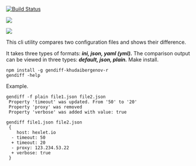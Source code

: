[![Build Status](https://travis-ci.org/Rustamaha/project-lvl2-s257.svg?branch=master)](https://travis-ci.org/Rustamaha/project-lvl2-s257)

<a href="https://codeclimate.com/github/codeclimate/codeclimate/maintainability"><img src="https://api.codeclimate.com/v1/badges/a99a88d28ad37a79dbf6/maintainability" /></a>

<a href="https://codeclimate.com/github/codeclimate/codeclimate/test_coverage"><img src="https://api.codeclimate.com/v1/badges/a99a88d28ad37a79dbf6/test_coverage" /></a>

This cli utility compares two configuration files and shows their difference.

It takes three types of formats: ***ini, json, yaml (yml).***
The comparison output can be viewed in three types: ***default, json, plain.***
Make install.

    npm install -g gendiff-khudaibergenov-r
    gendiff -help
Example.
    
    gendiff -f plain file1.json file2.json
     Property 'timeout' was updated. From '50' to '20'
     Property 'proxy' was removed
     Property 'verbose' was added with value: true
     
    gendiff file1.json file2.json
     {
        host: hexlet.io
      - timeout: 50
      + timeout: 20
      - proxy: 123.234.53.22
      + verbose: true
     }
  
